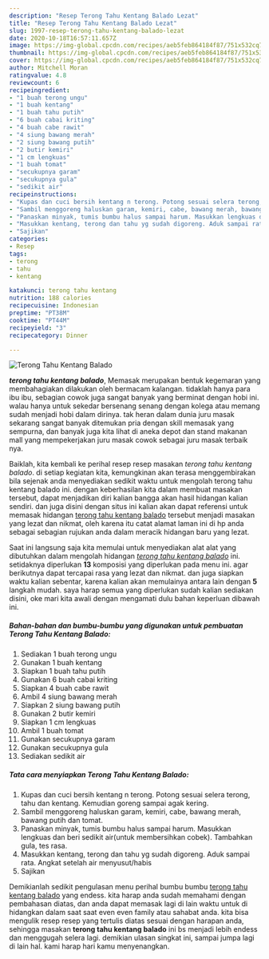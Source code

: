 ```yaml
---
description: "Resep Terong Tahu Kentang Balado Lezat"
title: "Resep Terong Tahu Kentang Balado Lezat"
slug: 1997-resep-terong-tahu-kentang-balado-lezat
date: 2020-10-18T16:57:11.657Z
image: https://img-global.cpcdn.com/recipes/aeb5feb864184f87/751x532cq70/terong-tahu-kentang-balado-foto-resep-utama.jpg
thumbnail: https://img-global.cpcdn.com/recipes/aeb5feb864184f87/751x532cq70/terong-tahu-kentang-balado-foto-resep-utama.jpg
cover: https://img-global.cpcdn.com/recipes/aeb5feb864184f87/751x532cq70/terong-tahu-kentang-balado-foto-resep-utama.jpg
author: Mitchell Moran
ratingvalue: 4.8
reviewcount: 6
recipeingredient:
- "1 buah terong ungu"
- "1 buah kentang"
- "1 buah tahu putih"
- "6 buah cabai kriting"
- "4 buah cabe rawit"
- "4 siung bawang merah"
- "2 siung bawang putih"
- "2 butir kemiri"
- "1 cm lengkuas"
- "1 buah tomat"
- "secukupnya garam"
- "secukupnya gula"
- "sedikit air"
recipeinstructions:
- "Kupas dan cuci bersih kentang n terong. Potong sesuai selera terong, tahu dan kentang. Kemudian goreng sampai agak kering."
- "Sambil menggoreng haluskan garam, kemiri, cabe, bawang merah, bawang putih dan tomat."
- "Panaskan minyak, tumis bumbu halus sampai harum. Masukkan lengkuas dan beri sedikit air(untuk membersihkan cobek). Tambahkan gula, tes rasa."
- "Masukkan kentang, terong dan tahu yg sudah digoreng. Aduk sampai rata. Angkat setelah air menyusut/habis"
- "Sajikan"
categories:
- Resep
tags:
- terong
- tahu
- kentang

katakunci: terong tahu kentang 
nutrition: 188 calories
recipecuisine: Indonesian
preptime: "PT38M"
cooktime: "PT44M"
recipeyield: "3"
recipecategory: Dinner

---
```



![Terong Tahu Kentang Balado](https://img-global.cpcdn.com/recipes/aeb5feb864184f87/751x532cq70/terong-tahu-kentang-balado-foto-resep-utama.jpg)

<b><i>terong tahu kentang balado</i></b>, Memasak merupakan bentuk kegemaran yang membahagiakan dilakukan oleh bermacam kalangan. tidaklah hanya para ibu ibu, sebagian cowok juga sangat banyak yang berminat dengan hobi ini. walau hanya untuk sekedar bersenang senang dengan kolega atau memang sudah menjadi hobi dalam dirinya. tak heran dalam dunia juru masak sekarang sangat banyak ditemukan pria dengan skill memasak yang sempurna, dan banyak juga kita lihat di aneka depot dan stand makanan mall yang mempekerjakan juru masak cowok sebagai juru masak terbaik nya.



Baiklah, kita kembali ke perihal resep resep masakan <i>terong tahu kentang balado</i>. di setiap kegiatan kita, kemungkinan akan terasa menggembirakan bila sejenak anda menyediakan sedikit waktu untuk mengolah terong tahu kentang balado ini. dengan keberhasilan kita dalam membuat masakan tersebut, dapat menjadikan diri kalian bangga akan hasil hidangan kalian sendiri. dan juga disini dengan situs ini kalian akan dapat referensi untuk memasak hidangan <u>terong tahu kentang balado</u> tersebut menjadi masakan yang lezat dan nikmat, oleh karena itu catat alamat laman ini di hp anda sebagai sebagian rujukan anda dalam meracik hidangan baru yang lezat.


Saat ini langsung saja kita memulai untuk menyediakan alat alat yang dibutuhkan dalam mengolah hidangan <u><i>terong tahu kentang balado</i></u> ini. setidaknya diperlukan <b>13</b> komposisi yang diperlukan pada menu ini. agar berikutnya dapat tercapai rasa yang lezat dan nikmat. dan juga siapkan waktu kalian sebentar, karena kalian akan memulainya antara lain dengan <b>5</b> langkah mudah. saya harap semua yang diperlukan sudah kalian sediakan disini, oke mari kita awali dengan mengamati dulu bahan keperluan dibawah ini.

<!--inarticleads1-->

##### Bahan-bahan dan bumbu-bumbu yang digunakan untuk pembuatan Terong Tahu Kentang Balado:

1. Sediakan 1 buah terong ungu
1. Gunakan 1 buah kentang
1. Siapkan 1 buah tahu putih
1. Gunakan 6 buah cabai kriting
1. Siapkan 4 buah cabe rawit
1. Ambil 4 siung bawang merah
1. Siapkan 2 siung bawang putih
1. Gunakan 2 butir kemiri
1. Siapkan 1 cm lengkuas
1. Ambil 1 buah tomat
1. Gunakan secukupnya garam
1. Gunakan secukupnya gula
1. Sediakan sedikit air




<!--inarticleads2-->

##### Tata cara menyiapkan Terong Tahu Kentang Balado:

1. Kupas dan cuci bersih kentang n terong. Potong sesuai selera terong, tahu dan kentang. Kemudian goreng sampai agak kering.
1. Sambil menggoreng haluskan garam, kemiri, cabe, bawang merah, bawang putih dan tomat.
1. Panaskan minyak, tumis bumbu halus sampai harum. Masukkan lengkuas dan beri sedikit air(untuk membersihkan cobek). Tambahkan gula, tes rasa.
1. Masukkan kentang, terong dan tahu yg sudah digoreng. Aduk sampai rata. Angkat setelah air menyusut/habis
1. Sajikan




Demikianlah sedikit pengulasan menu perihal bumbu bumbu <u>terong tahu kentang balado</u> yang endess. kita harap anda sudah memahami dengan pembahasan diatas, dan anda dapat memasak lagi di lain waktu untuk di hidangkan dalam saat saat even even family atau sahabat anda. kita bisa mengulik resep resep yang tertulis diatas sesuai dengan harapan anda, sehingga masakan <b>terong tahu kentang balado</b> ini bs menjadi lebih endess dan menggugah selera lagi. demikian ulasan singkat ini, sampai jumpa lagi di lain hal. kami harap hari kamu menyenangkan.
